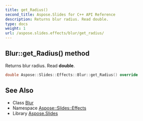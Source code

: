 ```yaml
---
title: get_Radius()
second_title: Aspose.Slides for C++ API Reference
description: Returns blur radius. Read double.
type: docs
weight: 1
url: /aspose.slides.effects/blur/get_radius/
---
```

## Blur::get_Radius() method


Returns blur radius. Read **double**.

```cpp
double Aspose::Slides::Effects::Blur::get_Radius() override
```

## See Also

* Class [Blur](../)
* Namespace [Aspose::Slides::Effects](../../)
* Library [Aspose.Slides](../../../)